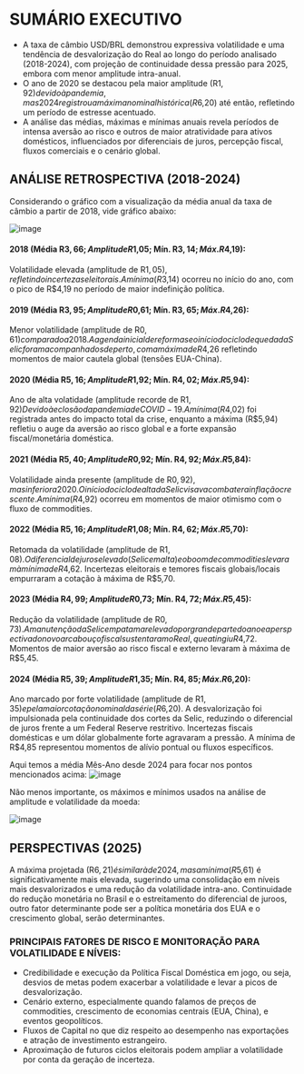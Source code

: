 # SUMÁRIO EXECUTIVO

* A taxa de câmbio USD/BRL demonstrou expressiva volatilidade e uma tendência de desvalorização do Real ao longo do período analisado (2018-2024), com projeção de continuidade dessa pressão para 2025, embora com menor amplitude intra-anual. 
* O ano de 2020 se destacou pela maior amplitude (R$1,92) devido à pandemia, mas 2024 registrou a máxima nominal histórica (R$6,20) até então, refletindo um período de estresse acentuado.
* A análise das médias, máximas e mínimas anuais revela períodos de intensa aversão ao risco e outros de maior atratividade para ativos domésticos, influenciados por diferenciais de juros, percepção fiscal, fluxos comerciais e o cenário global.

## ANÁLISE RETROSPECTIVA (2018-2024)

Considerando o gráfico com a visualização da média anual da taxa de câmbio a partir de 2018, vide gráfico abaixo:

![image](https://github.com/user-attachments/assets/e868b3a0-6c0e-4d79-839f-3c87b45948be)


#### 2018 (Média R$3,66; Amplitude R$1,05; Mín. R$3,14; Máx. R$4,19):
Volatilidade elevada (amplitude de R$1,05), refletindo incertezas eleitorais. 
A mínima (R$3,14) ocorreu no início do ano, com o pico de R$4,19 no período de maior indefinição política.

#### 2019 (Média R$3,95; Amplitude R$0,61; Mín. R$3,65; Máx. R$4,26): 
Menor volatilidade (amplitude de R$0,61) comparado a 2018. 
A agenda inicial de reformas e o início do ciclo de queda da Selic foram acompanhados de perto, com a máxima de R$4,26 refletindo momentos de maior cautela global (tensões EUA-China).

#### 2020 (Média R$5,16; Amplitude R$1,92; Mín. R$4,02; Máx. R$5,94): 
Ano de alta volatidade (amplitude recorde de R$1,92) 
Devido à eclosão da pandemia de COVID-19. A mínima (R$4,02) foi registrada antes do impacto total da crise, enquanto a máxima (R$5,94) refletiu o auge da aversão ao risco global e a forte expansão fiscal/monetária doméstica.

#### 2021 (Média R$5,40; Amplitude R$0,92; Mín. R$4,92; Máx. R$5,84): 
Volatilidade ainda presente (amplitude de R$0,92), mas inferior a 2020. 
O início do ciclo de alta da Selic visava combater a inflação crescente. 
A mínima (R$4,92) ocorreu em momentos de maior otimismo com o fluxo de commodities.

#### 2022 (Média R$5,16; Amplitude R$1,08; Mín. R$4,62; Máx. R$5,70): 
Retomada da volatilidade (amplitude de R$1,08). 
O diferencial de juros elevado (Selic em alta) e o boom de commodities levaram à mínima de R$4,62. 
Incertezas eleitorais e temores fiscais globais/locais empurraram a cotação à máxima de R$5,70.

#### 2023 (Média R$4,99; Amplitude R$0,73; Mín. R$4,72; Máx. R$5,45): 
Redução da volatilidade (amplitude de R$0,73). 
A manutenção da Selic em patamar elevado por grande parte do ano e a perspectiva do novo arcabouço fiscal sustentaram o Real, que atingiu R$4,72.
Momentos de maior aversão ao risco fiscal e externo levaram à máxima de R$5,45.

#### 2024 (Média R$5,39; Amplitude R$1,35; Mín. R$4,85; Máx. R$6,20): 
Ano marcado por forte volatilidade (amplitude de R$1,35) e pela maior cotação nominal da série (R$6,20). 
A desvalorização foi impulsionada pela continuidade dos cortes da Selic, reduzindo o diferencial de juros frente a um Federal Reserve restritivo. 
Incertezas fiscais domésticas e um dólar globalmente forte agravaram a pressão. A mínima de R$4,85 representou momentos de alívio pontual ou fluxos específicos.

Aqui temos a média Mês-Ano desde 2024 para focar nos pontos mencionados acima:
![image](https://github.com/user-attachments/assets/78ee936d-508d-46f0-8161-42c22524f329)

Não menos importante, os máximos e mínimos usados na análise de amplitude e volatilidade da moeda:

![image](https://github.com/user-attachments/assets/d343447a-7704-450d-a370-da959596ae95)



## PERSPECTIVAS (2025)

A máxima projetada (R$6,21) é similar à de 2024, mas a mínima (R$5,61) é significativamente mais elevada, sugerindo uma consolidação em níveis mais desvalorizados e uma redução da volatilidade intra-ano.
Continuidade do redução monetária no Brasil e o estreitamento do diferencial de juroos, outro fator determinante pode ser a política monetária dos EUA e o crescimento global, serão determinantes. 

### PRINCIPAIS FATORES DE RISCO E MONITORAÇÃO PARA VOLATILIDADE E NÍVEIS:

* Credibilidade e execução da Política Fiscal Doméstica em jogo, ou seja, desvios de metas podem exacerbar a volatilidade e levar a picos de desvalorização.
* Cenário externo, especialmente quando falamos de preços de commodities, crescimento de economias centrais (EUA, China), e eventos geopolíticos.
* Fluxos de Capital no que diz respeito ao desempenho nas exportações e atração de investimento estrangeiro.
* Aproximação de futuros ciclos eleitorais podem ampliar a volatilidade por conta da geração de incerteza.
